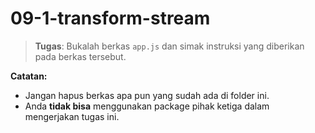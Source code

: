 # 09-1-transform-stream
> **Tugas**: Bukalah berkas `app.js` dan simak instruksi yang diberikan pada berkas tersebut.

**Catatan:**
- Jangan hapus berkas apa pun yang sudah ada di folder ini.
- Anda **tidak bisa** menggunakan package pihak ketiga dalam mengerjakan tugas ini.